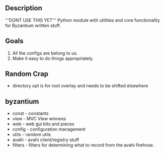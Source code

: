 ## Description ##
'''DONT USE THIS YET'''
Python module with utilities and core functionality for Byzantium written stuff.

## Goals ##
1. All the configs are belong to us.
1. Make it easy to do things appropriately.

## Random Crap ##
* directory opt is for root overlay and needs to be shifted elsewhere

## byzantium ##
* const - constants
* view - MVC View winness
 * web - web gui bits and pieces
* config - configuration management
* utils - random utils
* avahi - avahi client/registry stuff
 * filters - filters for determining what to record from the avahi firehose.
